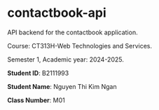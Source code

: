 # contactbook-api

API backend for the contactbook application.

Course: CT313H-Web Technologies and Services.

Semester 1, Academic year: 2024-2025.

**Student ID**: B2111993

**Student Name**: Nguyen Thi Kim Ngan

**Class Number**: M01
